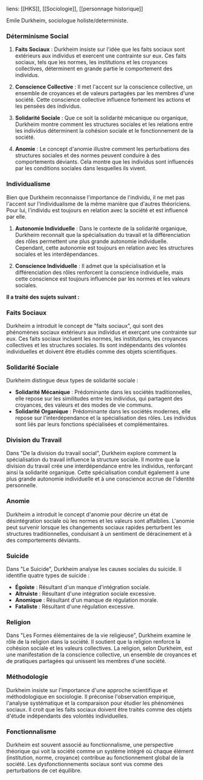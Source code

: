 liens: [[HKS]], [[Sociologie]], [[personnage historique]]

Emile Durkheim, sociologue holiste/deterministe.

### Déterminisme Social

1. **Faits Sociaux** : Durkheim insiste sur l'idée que les faits sociaux sont extérieurs aux individus et exercent une contrainte sur eux. Ces faits sociaux, tels que les normes, les institutions et les croyances collectives, déterminent en grande partie le comportement des individus.
    
2. **Conscience Collective** : Il met l'accent sur la conscience collective, un ensemble de croyances et de valeurs partagées par les membres d'une société. Cette conscience collective influence fortement les actions et les pensées des individus.
    
3. **Solidarité Sociale** : Que ce soit la solidarité mécanique ou organique, Durkheim montre comment les structures sociales et les relations entre les individus déterminent la cohésion sociale et le fonctionnement de la société.
    
4. **Anomie** : Le concept d'anomie illustre comment les perturbations des structures sociales et des normes peuvent conduire à des comportements déviants. Cela montre que les individus sont influencés par les conditions sociales dans lesquelles ils vivent.

### Individualisme

Bien que Durkheim reconnaisse l'importance de l'individu, il ne met pas l'accent sur l'individualisme de la même manière que d'autres théoriciens. Pour lui, l'individu est toujours en relation avec la société et est influencé par elle.

1. **Autonomie Individuelle** : Dans le contexte de la solidarité organique, Durkheim reconnaît que la spécialisation du travail et la différenciation des rôles permettent une plus grande autonomie individuelle. Cependant, cette autonomie est toujours en relation avec les structures sociales et les interdépendances.
    
2. **Conscience Individuelle** : Il admet que la spécialisation et la différenciation des rôles renforcent la conscience individuelle, mais cette conscience est toujours influencée par les normes et les valeurs sociales.




**Il a traité des sujets suivant :** 
### **Faits Sociaux**
Durkheim a introduit le concept de "faits sociaux", qui sont des phénomènes sociaux extérieurs aux individus et exerçant une contrainte sur eux. Ces faits sociaux incluent les normes, les institutions, les croyances collectives et les structures sociales. Ils sont indépendants des volontés individuelles et doivent être étudiés comme des objets scientifiques.

### Solidarité Sociale
Durkheim distingue deux types de solidarité sociale :
- **Solidarité Mécanique** : Prédominante dans les sociétés traditionnelles, elle repose sur les similitudes entre les individus, qui partagent des croyances, des valeurs et des modes de vie communs.
- **Solidarité Organique** : Prédominante dans les sociétés modernes, elle repose sur l'interdépendance et la spécialisation des rôles. Les individus sont liés par leurs fonctions spécialisées et complémentaires.

### Division du Travail
Dans "De la division du travail social", Durkheim explore comment la spécialisation du travail influence la structure sociale. Il montre que la division du travail crée une interdépendance entre les individus, renforçant ainsi la solidarité organique. Cette spécialisation conduit également à une plus grande autonomie individuelle et à une conscience accrue de l'identité personnelle.

### Anomie
Durkheim a introduit le concept d'anomie pour décrire un état de désintégration sociale où les normes et les valeurs sont affaiblies. L'anomie peut survenir lorsque les changements sociaux rapides perturbent les structures traditionnelles, conduisant à un sentiment de déracinement et à des comportements déviants.

### Suicide
Dans "Le Suicide", Durkheim analyse les causes sociales du suicide. Il identifie quatre types de suicide :
- **Égoïste** : Résultant d'un manque d'intégration sociale.
- **Altruiste** : Résultant d'une intégration sociale excessive.
- **Anomique** : Résultant d'un manque de régulation morale.
- **Fataliste** : Résultant d'une régulation excessive.

### Religion
Dans "Les Formes élémentaires de la vie religieuse", Durkheim examine le rôle de la religion dans la société. Il soutient que la religion renforce la cohésion sociale et les valeurs collectives. La religion, selon Durkheim, est une manifestation de la conscience collective, un ensemble de croyances et de pratiques partagées qui unissent les membres d'une société.

### Méthodologie
Durkheim insiste sur l'importance d'une approche scientifique et méthodologique en sociologie. Il préconise l'observation empirique, l'analyse systématique et la comparaison pour étudier les phénomènes sociaux. Il croit que les faits sociaux doivent être traités comme des objets d'étude indépendants des volontés individuelles.

### Fonctionnalisme
Durkheim est souvent associé au fonctionnalisme, une perspective théorique qui voit la société comme un système intégré où chaque élément (institution, norme, croyance) contribue au fonctionnement global de la société. Les dysfonctionnements sociaux sont vus comme des perturbations de cet équilibre.
